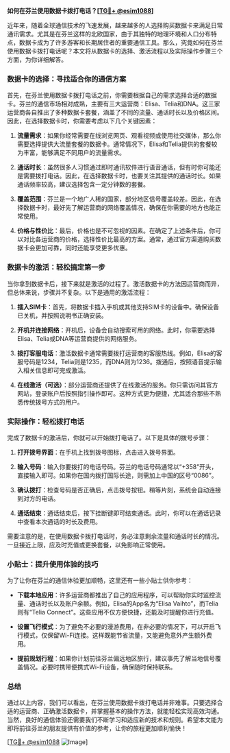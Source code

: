 **如何在芬兰使用数据卡拨打电话？[[TG💪+ @esim1088](https://t.me/s/esim1088)]**

近年来，随着全球通信技术的飞速发展，越来越多的人选择购买数据卡来满足日常通讯需求。尤其是在芬兰这样的北欧国家，由于其独特的地理环境和人口分布特点，数据卡成为了许多游客和长期居住者的重要通信工具。那么，究竟如何在芬兰使用数据卡拨打电话呢？本文将从数据卡的选择、激活流程以及实际操作步骤三个方面，为你详细解答。

### 数据卡的选择：寻找适合你的通信方案

首先，在芬兰使用数据卡拨打电话之前，你需要根据自己的需求选择合适的数据卡。芬兰的通信市场相对成熟，主要有三大运营商：Elisa、Telia和DNA。这三家运营商各自推出了多种数据卡套餐，涵盖了不同的流量、通话时长以及价格区间。因此，在选择数据卡时，你需要考虑以下几个关键因素：

1. **流量需求**：如果你经常需要在线浏览网页、观看视频或使用社交媒体，那么你需要选择提供大流量套餐的数据卡。通常情况下，Elisa和Telia提供的套餐较为丰富，能够满足不同用户的流量需求。
   
2. **通话时长**：虽然很多人习惯通过即时通讯软件进行语音通话，但有时你可能还是需要拨打电话。因此，在选择数据卡时，也要关注其提供的通话时长。如果通话频率较高，建议选择包含一定分钟数的套餐。

3. **覆盖范围**：芬兰是一个地广人稀的国家，部分地区信号覆盖较差。因此，在选择数据卡时，最好先了解运营商的网络覆盖情况，确保在你需要的地方也能正常使用。

4. **价格与性价比**：最后，价格也是不可忽视的因素。在确定了上述条件后，你可以对比各运营商的价格，选择性价比最高的方案。通常，通过官方渠道购买数据卡会更加可靠，同时还能享受更多优惠。

### 数据卡的激活：轻松搞定第一步

当你拿到数据卡后，接下来就是激活的过程了。激活数据卡的方法因运营商而异，但总体来说，步骤并不复杂。以下是通用的激活流程：

1. **插入SIM卡**：首先，将数据卡插入手机或其他支持SIM卡的设备中。确保设备已关机，并按照说明书正确安装。

2. **开机并连接网络**：开机后，设备会自动搜索可用的网络。此时，你需要选择Elisa、Telia或DNA等运营商提供的网络服务。

3. **拨打客服电话**：激活数据卡通常需要拨打运营商的客服热线。例如，Elisa的客服号码是1234，Telia则是1235，而DNA则为1236。拨通后，按照语音提示输入相关信息即可完成激活。

4. **在线激活（可选）**：部分运营商还提供了在线激活的服务。你只需访问其官方网站，登录账户后按照指引操作即可。这种方式更为便捷，尤其适合那些不熟悉传统拨号方式的用户。

### 实际操作：轻松拨打电话

完成了数据卡的激活后，你就可以开始拨打电话了。以下是具体的拨号步骤：

1. **打开拨号界面**：在手机上找到拨号图标，点击进入拨号界面。

2. **输入号码**：输入你要拨打的电话号码。芬兰的电话号码通常以“+358”开头，直接输入即可。如果你在国内拨打国际长途，则需加上中国的区号“0086”。

3. **确认拨打**：检查号码是否正确后，点击拨号按钮。稍等片刻，系统会自动连接到对方的电话。

4. **通话结束**：通话结束后，按下挂断键即可结束通话。此时，你可以在通话记录中查看本次通话的时长及费用。

需要注意的是，在使用数据卡拨打电话时，务必注意剩余流量和通话时长的情况。一旦接近上限，应及时充值或更换套餐，以免影响正常使用。

### 小贴士：提升使用体验的技巧

为了让你在芬兰的通信体验更加顺畅，这里还有一些小贴士供你参考：

- **下载本地应用**：许多运营商都推出了自己的应用程序，可以帮助你实时监控流量、通话时长以及账户余额。例如，Elisa的App名为“Elisa Vaihto”，而Telia则有“Telia Connect”。这些应用不仅方便快捷，还能及时提醒你进行充值。

- **设置飞行模式**：为了避免不必要的漫游费用，在非必要的情况下，可以开启飞行模式，仅保留Wi-Fi连接。这样既能节省流量，又能避免意外产生额外费用。

- **提前规划行程**：如果你计划前往芬兰偏远地区旅行，建议事先了解当地信号覆盖情况。必要时携带便携式Wi-Fi设备，确保随时保持联系。

### 总结

通过以上内容，我们可以看出，在芬兰使用数据卡拨打电话并非难事。只要选择合适的运营商、正确激活数据卡，并掌握基本的操作方法，就能轻松实现高效沟通。当然，良好的通信体验还需要我们不断学习和适应新的技术和规则。希望本文能为即将前往芬兰的朋友提供有价值的参考，让你的旅程更加顺利愉快！

[[TG💪+ @esim1088](https://t.me/s/esim1088) ![Image](https://i.postimg.cc/4NQfJmqS/Snipaste-2025-05-13-00-14-12.png)]
